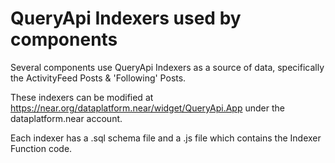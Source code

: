 # QueryApi Indexers used by components

Several components use QueryApi Indexers as a source of data, specifically the ActivityFeed Posts & 'Following' Posts.

These indexers can be modified at https://near.org/dataplatform.near/widget/QueryApi.App under the dataplatform.near account.

Each indexer has a .sql schema file and a .js file which contains the Indexer Function code.
